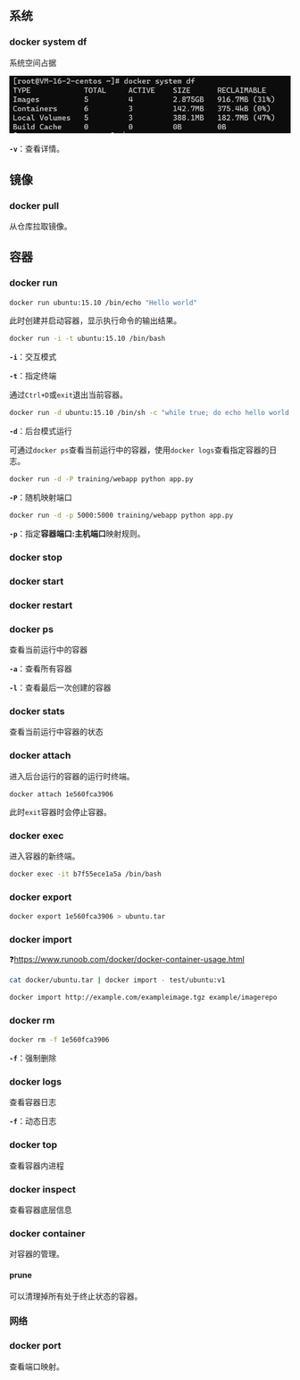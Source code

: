 ## 系统

### docker system df

系统空间占据

<img title="" src="./img/image-20220517104954171.png" alt="image-20220517104954171" data-align="inline">

**`-v`**：查看详情。

## 镜像

### docker pull

从仓库拉取镜像。

## 容器

### docker run

```bash
docker run ubuntu:15.10 /bin/echo "Hello world"
```

此时创建并启动容器，显示执行命令的输出结果。

```bash
docker run -i -t ubuntu:15.10 /bin/bash
```

**`-i`**：交互模式

**`-t`**：指定终端

通过`Ctrl+D`或`exit`退出当前容器。

```bash
docker run -d ubuntu:15.10 /bin/sh -c "while true; do echo hello world; sleep 1; done"
```

**`-d`**：后台模式运行

可通过`docker ps`查看当前运行中的容器，使用`docker logs`查看指定容器的日志。

```bash
docker run -d -P training/webapp python app.py
```

**`-P`**：随机映射端口

```bash
docker run -d -p 5000:5000 training/webapp python app.py
```

**`-p`**：指定**容器端口:主机端口**映射规则。

### docker stop

### docker start

### docker restart

### docker ps

查看当前运行中的容器

**`-a`**：查看所有容器

**`-l`**：查看最后一次创建的容器

### docker stats

查看当前运行中容器的状态

### docker attach

进入后台运行的容器的运行时终端。

```shell
docker attach 1e560fca3906
```

此时`exit`容器时会停止容器。

### docker exec

进入容器的新终端。

```bash
docker exec -it b7f55ece1a5a /bin/bash
```

### docker export

```bash
docker export 1e560fca3906 > ubuntu.tar
```

### docker import

:question:https://www.runoob.com/docker/docker-container-usage.html

```bash
cat docker/ubuntu.tar | docker import - test/ubuntu:v1
```

```bash
docker import http://example.com/exampleimage.tgz example/imagerepo
```

### docker rm

```bash
docker rm -f 1e560fca3906
```

**`-f`**：强制删除

### docker logs

查看容器日志

**`-f`**：动态日志

### docker top

查看容器内进程

### docker inspect

查看容器底层信息

### docker container

对容器的管理。

#### prune

可以清理掉所有处于终止状态的容器。

### 网络

### docker port

查看端口映射。